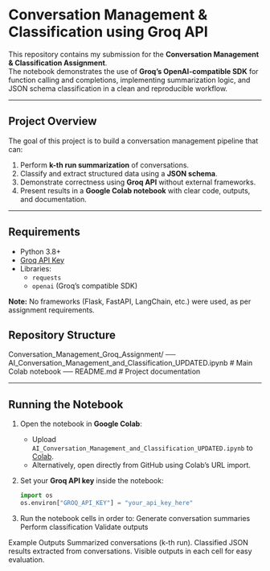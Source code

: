 # Conversation Management & Classification using Groq API

This repository contains my submission for the **Conversation Management & Classification Assignment**.  
The notebook demonstrates the use of **Groq’s OpenAI-compatible SDK** for function calling and completions, implementing summarization logic, and JSON schema classification in a clean and reproducible workflow.

---

## Project Overview
The goal of this project is to build a conversation management pipeline that can:
1. Perform **k-th run summarization** of conversations.  
2. Classify and extract structured data using a **JSON schema**.  
3. Demonstrate correctness using **Groq API** without external frameworks.  
4. Present results in a **Google Colab notebook** with clear code, outputs, and documentation.  

---

##  Requirements
- Python 3.8+  
- [Groq API Key](https://console.groq.com/)  
- Libraries:
  - `requests`
  - `openai` (Groq’s compatible SDK)

**Note:** No frameworks (Flask, FastAPI, LangChain, etc.) were used, as per assignment requirements.

## Repository Structure
Conversation_Management_Groq_Assignment/
── AI_Conversation_Management_and_Classification_UPDATED.ipynb # Main Colab notebook
── README.md # Project documentation

---



## Running the Notebook

1. Open the notebook in **Google Colab**:
   - Upload `AI_Conversation_Management_and_Classification_UPDATED.ipynb` to [Colab](https://colab.research.google.com/).
   - Alternatively, open directly from GitHub using Colab’s URL import.

2. Set your **Groq API key** inside the notebook:
   ```python
   import os
   os.environ["GROQ_API_KEY"] = "your_api_key_here"

3. Run the notebook cells in order to:
    Generate conversation summaries
    Perform classification
    Validate outputs

   
Example Outputs
Summarized conversations (k-th run).
Classified JSON results extracted from conversations.
Visible outputs in each cell for easy evaluation.





